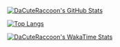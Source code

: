 [![DaCuteRaccoon's GitHub Stats](https://github-readme-stats.vercel.app/api?username=DaCuteRaccoon&count_private=true&show_icons=true&theme=radical)](https://github.com/anuraghazra/github-readme-stats)

[![Top Langs](https://github-readme-stats.vercel.app/api/top-langs/?username=DaCuteRaccoon&langs_count=10)](https://github.com/anuraghazra/github-readme-stats)

<!--
Use this for a compact languages card
[![Top Langs](https://github-readme-stats.vercel.app/api/top-langs/?username=DaCuteRaccoon&langs_count=10&layout=compact)](https://github.com/anuraghazra/github-readme-stats)
-->

[![DaCuteRaccoon's WakaTime Stats](https://github-readme-stats.vercel.app/api/wakatime?username=DaCuteRaccoon)](https://github.com/anuraghazra/github-readme-stats)

<!--
[![Readme Card](https://github-readme-stats.vercel.app/api/pin/?username=anuraghazra&repo=github-readme-stats)](https://github.com/anuraghazra/github-readme-stats)
-->
